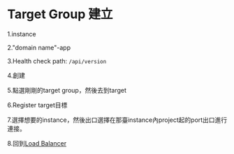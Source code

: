 # Target Group 建立

1.instance

2."domain name"-app

3.Health check path: `/api/version`

4.創建

5.點選剛剛的target group，然後去到target

6.Register target目標

7.選擇想要的instance，然後出口選擇在那臺instance內project起的port出口進行連接。

8.回到[Load Balancer](./)

